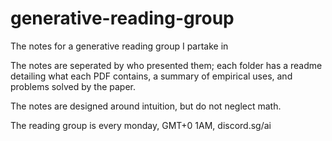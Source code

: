 # generative-reading-group
The notes for a generative reading group I partake in

The notes are seperated by who presented them; each folder has a readme detailing what each PDF contains, a summary of empirical uses, and problems solved by the paper. 

The notes are designed around intuition, but do not neglect math.

The reading group is every monday, GMT+0 1AM, discord.sg/ai
